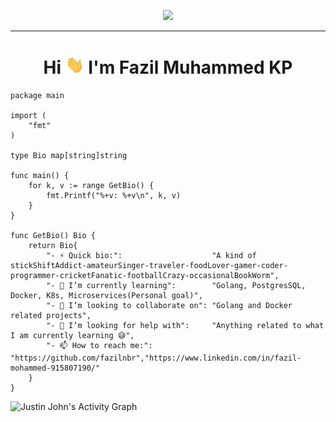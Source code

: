 <p align="center">
  <img src="https://github.com/thompsonemerson/thompsonemerson/raw/master/cover-thompson.png" height="200"/>
</p>
<hr>

<h1 align="center">Hi <img src="https://raw.githubusercontent.com/ABSphreak/ABSphreak/master/gifs/Hi.gif" width="30px"> I'm Fazil Muhammed KP</h1>
<!-- <h2> Connect with me <img src='https://raw.githubusercontent.com/ShahriarShafin/ShahriarShafin/main/Assets/handshake.gif' width="100px"> </h2>
<p align="left">
  <a href="https://www.linkedin.com/in/justin-john07/">
    <img src="https://www.vectorlogo.zone/logos/linkedin/linkedin-icon.svg" alt="Justin John's LinkedIn Profile" height="30" width="30">
  </a>
 </p> -->
 
```golang
package main

import (
	"fmt"
)

type Bio map[string]string

func main() {
	for k, v := range GetBio() {
		fmt.Printf("%+v: %+v\n", k, v)
	}
}

func GetBio() Bio {
	return Bio{
		"- ⚡ Quick bio:":                    "A kind of stickShiftAddict-amateurSinger-traveler-foodLover-gamer-coder-programmer-cricketFanatic-footballCrazy-occasionalBookWorm",
		"- 🌱 I’m currently learning":        "Golang, PostgresSQL, Docker, K8s, Microservices(Personal goal)",
		"- 👯 I’m looking to collaborate on": "Golang and Docker related projects",
		"- 🤔 I’m looking for help with":     "Anything related to what I am currently learning 😅",
		"- 📫 How to reach me:":              "https://github.com/fazilnbr","https://www.linkedin.com/in/fazil-mohammed-915807190/"
	}
}
```
![Justin John's Activity Graph](https://)
